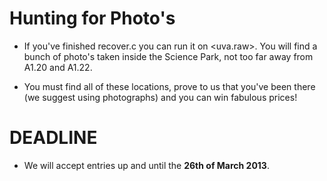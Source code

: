 # Hunting for Photo's

* If you've finished recover.c you can run it on <uva.raw>. You will find a
  bunch of photo's taken inside the Science Park, not too far away from A1.20
  and A1.22.

* You must find all of these locations, prove to us that you've been there (we
  suggest using photographs) and you can win fabulous prices!

# DEADLINE

* We will accept entries up and until the **26th of March 2013**.

